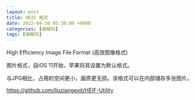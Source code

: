 ```yaml
---
layout: post
title: HEIC 格式
date: 2022-04-30 05:30:00 +0800
categories: [编解码]
tags: [编解码]
---
```

High Efficiency Image File Format (高效图像格式)

图片格式，自iOS 11开始，苹果将其设置为默认格式。

与JPG相比，占用的空间更小，画质更无损。该格式可以在内部储存多张图片。

https://github.com/liuziangexit/HEIF-Utility
